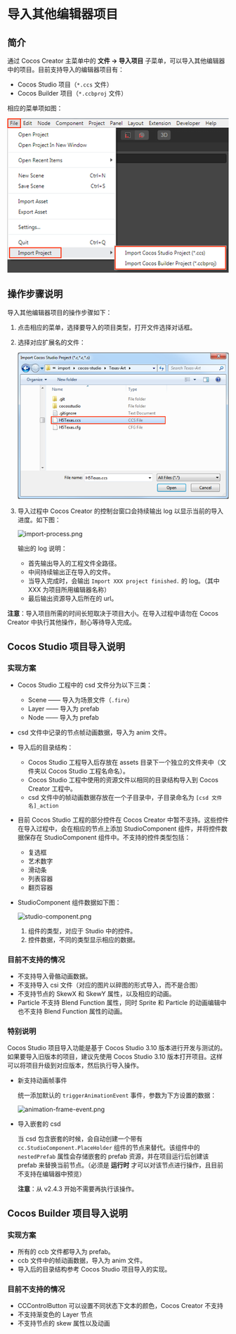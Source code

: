 # 导入其他编辑器项目

## 简介

通过 Cocos Creator 主菜单中的 **文件 -> 导入项目** 子菜单，可以导入其他编辑器中的项目。目前支持导入的编辑器项目有：

- Cocos Studio 项目（`*.ccs` 文件）
- Cocos Builder 项目（`*.ccbproj` 文件）

相应的菜单项如图：

![import-menu](./project-import/import-menu.png)

## 操作步骤说明

导入其他编辑器项目的操作步骤如下：

1. 点击相应的菜单，选择要导入的项目类型，打开文件选择对话框。

2. 选择对应扩展名的文件：

	![select-file.png](./project-import/select-file.png)

3. 导入过程中 Cocos Creator 的控制台窗口会持续输出 log 以显示当前的导入进度。如下图：

	![import-process.png](./project-import/import-process.png)
	
	输出的 log 说明：
	- 首先输出导入的工程文件全路径。
	- 中间持续输出正在导入的文件。
	- 当导入完成时，会输出 `Import XXX project finished.` 的 log。（其中 XXX 为项目所用编辑器名称）
	- 最后输出资源导入后所在的 url。

**注意**：导入项目所需的时间长短取决于项目大小。在导入过程中请勿在 Cocos Creator 中执行其他操作，耐心等待导入完成。

## Cocos Studio 项目导入说明

### 实现方案

- Cocos Studio 工程中的 csd 文件分为以下三类：

	- Scene —— 导入为场景文件（`.fire`）
	- Layer —— 导入为 prefab
	- Node —— 导入为 prefab

- csd 文件中记录的节点帧动画数据，导入为 anim 文件。

- 导入后的目录结构：

	- Cocos Studio 工程导入后存放在 assets 目录下一个独立的文件夹中（文件夹以 Cocos Studio 工程名命名）。
	- Cocos Studio 工程中使用的资源文件以相同的目录结构导入到 Cocos Creator 工程中。
	- csd 文件中的帧动画数据存放在一个子目录中，子目录命名为 `[csd 文件名]_action`

- 目前 Cocos Studio 工程的部分控件在 Cocos Creator 中暂不支持。这些控件在导入过程中，会在相应的节点上添加 StudioComponent 组件，并将控件数据保存在 StudioComponent 组件中。不支持的控件类型包括：

	- 复选框
	- 艺术数字
	- 滑动条
	- 列表容器
	- 翻页容器

- StudioComponent 组件数据如下图：

	![studio-component.png](./project-import/studio-component.png)

	1. 组件的类型，对应于 Studio 中的控件。
	2. 控件数据，不同的类型显示相应的数据。

### 目前不支持的情况

- 不支持导入骨骼动画数据。
- 不支持导入 csi 文件（对应的图片以碎图的形式导入，而不是合图）
- 不支持节点的 SkewX 和 SkewY 属性，以及相应的动画。
- Particle 不支持 Blend Function 属性，同时 Sprite 和 Particle 的动画编辑中也不支持 Blend Function 属性的动画。

### 特别说明

Cocos Studio 项目导入功能是基于 Cocos Studio 3.10 版本进行开发与测试的。如果要导入旧版本的项目，建议先使用 Cocos Studio 3.10 版本打开项目。这样可以将项目升级到对应版本，然后执行导入操作。
    
- 新支持动画帧事件

  统一添加默认的 `triggerAnimationEvent` 事件，参数为下方设置的数据：
    
  ![animation-frame-event.png](./project-import/animation-frame-event.png)
   
- 导入嵌套的 csd

  当 csd 包含嵌套的时候，会自动创建一个带有 `cc.StudioComponent.PlaceHolder` 组件的节点来替代。该组件中的 `nestedPrefab` 属性会存储嵌套的 prefab 资源，并在项目运行后创建该 prefab 来替换当前节点。（必须是 **运行时** 才可以对该节点进行操作，且目前不支持在编辑器中预览）

  **注意**：从 v2.4.3 开始不需要再执行该操作。

## Cocos Builder 项目导入说明

### 实现方案

- 所有的 ccb 文件都导入为 prefab。
- ccb 文件中的帧动画数据，导入为 anim 文件。
- 导入后的目录结构参考 Cocos Studio 项目导入的实现。

### 目前不支持的情况

- CCControlButton 可以设置不同状态下文本的颜色，Cocos Creator 不支持
- 不支持渐变色的 Layer 节点
- 不支持节点的 skew 属性以及动画

